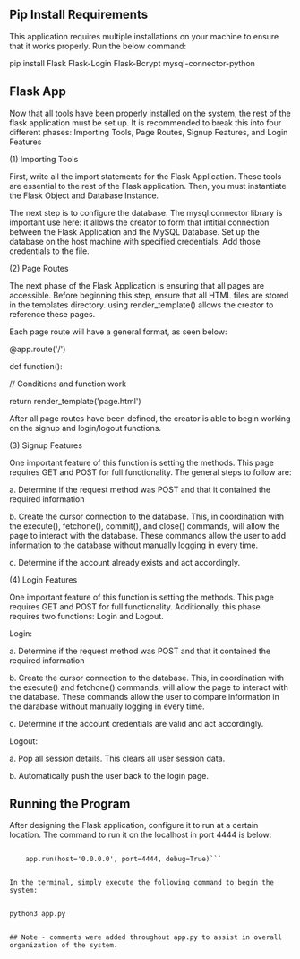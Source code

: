 ## Pip Install Requirements

This application requires multiple installations on your machine to ensure that it works properly. Run the below command:


pip install Flask Flask-Login Flask-Bcrypt mysql-connector-python


## Flask App

Now that all tools have been properly installed on the system, the rest of the flask application must be set up. It is recommended to break this into four different phases: Importing Tools, Page Routes, Signup Features, and Login Features

(1) Importing Tools

First, write all the import statements for the Flask Application. These tools are essential to the rest of the Flask application. Then, you must instantiate the Flask Object and Database Instance.

The next step is to configure the database. The mysql.connector library is important use here: it allows the creator to form that intitial connection between the Flask Application and the MySQL Database. Set up the database on the host machine with specified credentials. Add those credentials to the file.

(2) Page Routes

The next phase of the Flask Application is ensuring that all pages are accessible. Before beginning this step, ensure that all HTML files are stored in the templates directory. using render_template() allows the creator to reference these pages.

Each page route will have a general format, as seen below:


@app.route('/')

def function():

  // Conditions and function work
  
  return render_template('page.html')
  


After all page routes have been defined, the creator is able to begin working on the signup and login/logout functions.


(3) Signup Features

One important feature of this function is setting the methods. This page requires GET and POST for full functionality. The general steps to follow are:


a. Determine if the request method was POST and that it contained the required information

b. Create the cursor connection to the database. This, in coordination with the execute(), fetchone(), commit(), and close() commands, will allow the page to interact with the database. These commands allow the user to add information to the database without manually logging in every time.

c. Determine if the account already exists and act accordingly.


(4) Login Features

One important feature of this function is setting the methods. This page requires GET and POST for full functionality. Additionally, this phase requires two functions: Login and Logout.


Login:

a. Determine if the request method was POST and that it contained the required information

b. Create the cursor connection to the database. This, in coordination with the execute() and fetchone() commands, will allow the page to interact with the database. These commands allow the user to compare information in the darabase without manually logging in every time.

c. Determine if the account credentials are valid and act accordingly.


Logout:

a. Pop all session details. This clears all user session data.

b. Automatically push the user back to the login page.


## Running the Program

After designing the Flask application, configure it to run at a certain location. The command to run it on the localhost in port 4444 is below:


```if __name__ == '__main__':

    app.run(host='0.0.0.0', port=4444, debug=True)```


In the terminal, simply execute the following command to begin the system:


python3 app.py


## Note - comments were added throughout app.py to assist in overall organization of the system.
